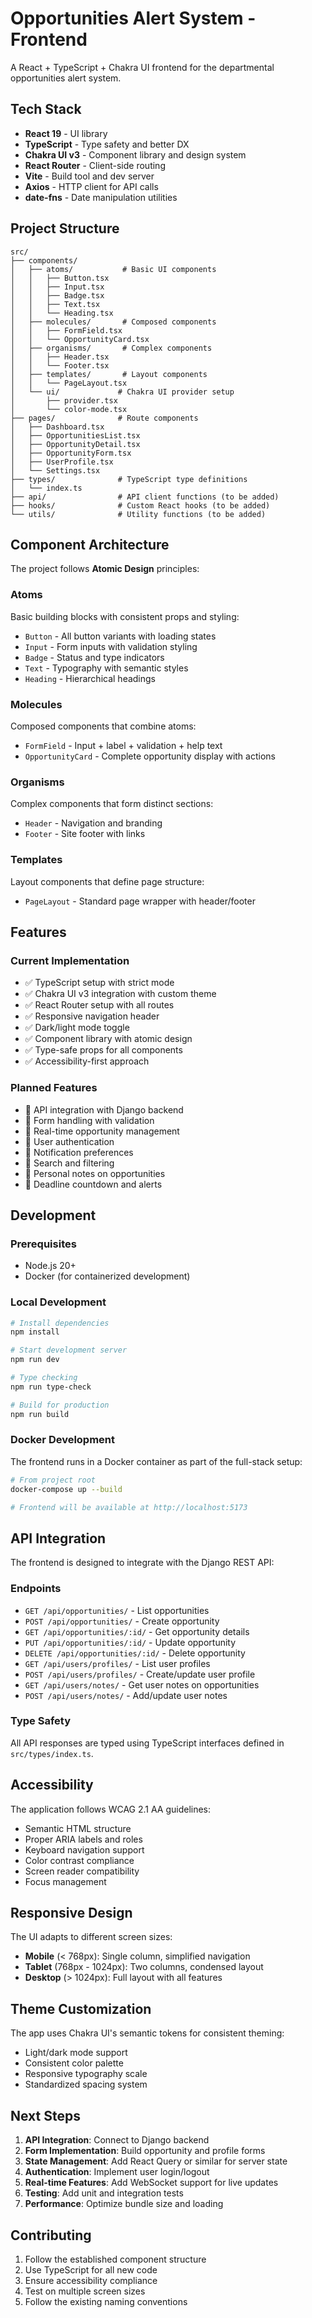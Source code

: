 # Opportunities Alert System - Frontend

A React + TypeScript + Chakra UI frontend for the departmental opportunities alert system.

## Tech Stack

- **React 19** - UI library
- **TypeScript** - Type safety and better DX
- **Chakra UI v3** - Component library and design system
- **React Router** - Client-side routing
- **Vite** - Build tool and dev server
- **Axios** - HTTP client for API calls
- **date-fns** - Date manipulation utilities

## Project Structure

```
src/
├── components/
│   ├── atoms/           # Basic UI components
│   │   ├── Button.tsx
│   │   ├── Input.tsx
│   │   ├── Badge.tsx
│   │   ├── Text.tsx
│   │   └── Heading.tsx
│   ├── molecules/       # Composed components
│   │   ├── FormField.tsx
│   │   └── OpportunityCard.tsx
│   ├── organisms/       # Complex components
│   │   ├── Header.tsx
│   │   └── Footer.tsx
│   ├── templates/       # Layout components
│   │   └── PageLayout.tsx
│   └── ui/             # Chakra UI provider setup
│       ├── provider.tsx
│       └── color-mode.tsx
├── pages/              # Route components
│   ├── Dashboard.tsx
│   ├── OpportunitiesList.tsx
│   ├── OpportunityDetail.tsx
│   ├── OpportunityForm.tsx
│   ├── UserProfile.tsx
│   └── Settings.tsx
├── types/              # TypeScript type definitions
│   └── index.ts
├── api/                # API client functions (to be added)
├── hooks/              # Custom React hooks (to be added)
└── utils/              # Utility functions (to be added)
```

## Component Architecture

The project follows **Atomic Design** principles:

### Atoms
Basic building blocks with consistent props and styling:
- `Button` - All button variants with loading states
- `Input` - Form inputs with validation styling
- `Badge` - Status and type indicators
- `Text` - Typography with semantic styles
- `Heading` - Hierarchical headings

### Molecules
Composed components that combine atoms:
- `FormField` - Input + label + validation + help text
- `OpportunityCard` - Complete opportunity display with actions

### Organisms
Complex components that form distinct sections:
- `Header` - Navigation and branding
- `Footer` - Site footer with links

### Templates
Layout components that define page structure:
- `PageLayout` - Standard page wrapper with header/footer

## Features

### Current Implementation
- ✅ TypeScript setup with strict mode
- ✅ Chakra UI v3 integration with custom theme
- ✅ React Router setup with all routes
- ✅ Responsive navigation header
- ✅ Dark/light mode toggle
- ✅ Component library with atomic design
- ✅ Type-safe props for all components
- ✅ Accessibility-first approach

### Planned Features
- 🔄 API integration with Django backend
- 🔄 Form handling with validation
- 🔄 Real-time opportunity management
- 🔄 User authentication
- 🔄 Notification preferences
- 🔄 Search and filtering
- 🔄 Personal notes on opportunities
- 🔄 Deadline countdown and alerts

## Development

### Prerequisites
- Node.js 20+
- Docker (for containerized development)

### Local Development
```bash
# Install dependencies
npm install

# Start development server
npm run dev

# Type checking
npm run type-check

# Build for production
npm run build
```

### Docker Development
The frontend runs in a Docker container as part of the full-stack setup:

```bash
# From project root
docker-compose up --build

# Frontend will be available at http://localhost:5173
```

## API Integration

The frontend is designed to integrate with the Django REST API:

### Endpoints
- `GET /api/opportunities/` - List opportunities
- `POST /api/opportunities/` - Create opportunity
- `GET /api/opportunities/:id/` - Get opportunity details
- `PUT /api/opportunities/:id/` - Update opportunity
- `DELETE /api/opportunities/:id/` - Delete opportunity
- `GET /api/users/profiles/` - List user profiles
- `POST /api/users/profiles/` - Create/update user profile
- `GET /api/users/notes/` - Get user notes on opportunities
- `POST /api/users/notes/` - Add/update user notes

### Type Safety
All API responses are typed using TypeScript interfaces defined in `src/types/index.ts`.

## Accessibility

The application follows WCAG 2.1 AA guidelines:
- Semantic HTML structure
- Proper ARIA labels and roles
- Keyboard navigation support
- Color contrast compliance
- Screen reader compatibility
- Focus management

## Responsive Design

The UI adapts to different screen sizes:
- **Mobile** (< 768px): Single column, simplified navigation
- **Tablet** (768px - 1024px): Two columns, condensed layout
- **Desktop** (> 1024px): Full layout with all features

## Theme Customization

The app uses Chakra UI's semantic tokens for consistent theming:
- Light/dark mode support
- Consistent color palette
- Responsive typography scale
- Standardized spacing system

## Next Steps

1. **API Integration**: Connect to Django backend
2. **Form Implementation**: Build opportunity and profile forms
3. **State Management**: Add React Query or similar for server state
4. **Authentication**: Implement user login/logout
5. **Real-time Features**: Add WebSocket support for live updates
6. **Testing**: Add unit and integration tests
7. **Performance**: Optimize bundle size and loading

## Contributing

1. Follow the established component structure
2. Use TypeScript for all new code
3. Ensure accessibility compliance
4. Test on multiple screen sizes
5. Follow the existing naming conventions